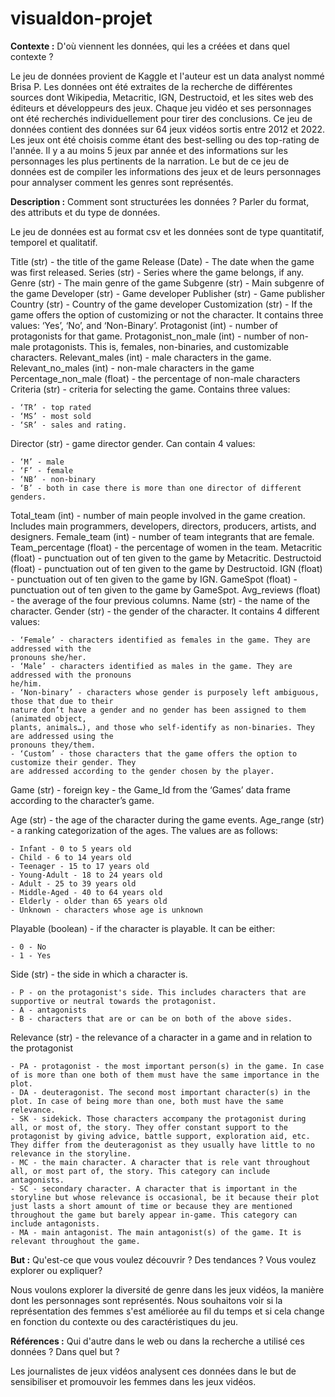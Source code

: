 # visualdon-projet

**Contexte :** D'où viennent les données, qui les a créées et dans quel contexte ?

Le jeu de données provient de Kaggle et l'auteur est un data analyst nommé Brisa P.
Les données ont été extraites de la recherche de différentes sources dont Wikipedia, Metacritic, IGN, Destructoid, et les sites web des éditeurs et développeurs des jeux.
Chaque jeu vidéo et ses personnages ont été recherchés individuellement pour tirer des conclusions. Ce jeu de données contient des données sur 64 jeux vidéos sortis entre 2012 et 2022. Les jeux ont été choisis comme étant des best-selling ou des top-rating de l'année. Il y a au moins 5 jeux par année et des informations sur les personnages les plus pertinents de la narration. Le but de ce jeu de données est de compiler les informations des jeux et de leurs personnages pour annalyser comment les genres sont représentés.


**Description :** Comment sont structurées les données ? Parler du format, des attributs et du type de données.

Le jeu de données est au format csv et les données sont de type quantitatif, temporel et qualitatif.

Title (str) - the title of the game
Release (Date) - The date when the game was first released.
Series (str) - Series where the game belongs, if any.
Genre (str) - The main genre of the game
Subgenre (str) - Main subgenre of the game
Developer (str) - Game developer
Publisher (str) - Game publisher
Country (str) - Country of the game developer
Customization (str) - If the game offers the option of customizing or not the character. It contains three values: ‘Yes’, ‘No’, and ‘Non-Binary’.
Protagonist (int) - number of protagonists for that game.
Protagonist_non_male (int) - number of non-male protagonists. This is, females, non-binaries, and customizable characters.
Relevant_males (int) - male characters in the game.
Relevant_no_males (int) - non-male characters in the game
Percentage_non_male (float) - the percentage of non-male characters
Criteria (str) - criteria for selecting the game. Contains three values:

    - ‘TR’ - top rated
    - ‘MS’ - most sold
    - ‘SR’ - sales and rating.

Director (str) - game director gender. Can contain 4 values:

    - ‘M’ - male
    - ‘F’ - female
    - ‘NB’ - non-binary
    - ‘B’ - both in case there is more than one director of different genders.

Total_team (int) - number of main people involved in the game creation. Includes main programmers, developers, directors, producers, artists, and designers.
Female_team (int) - number of team integrants that are female.
Team_percentage (float) - the percentage of women in the team.
Metacritic (float) - punctuation out of ten given to the game by Metacritic.
Destructoid (float) - punctuation out of ten given to the game by Destructoid.
IGN (float) - punctuation out of ten given to the game by IGN.
GameSpot (float) - punctuation out of ten given to the game by GameSpot.
Avg_reviews (float) - the average of the four previous columns.
Name (str) - the name of the character.
Gender (str) - the gender of the character. It contains 4 different values:

    - ‘Female’ - characters identified as females in the game. They are addressed with the
    pronouns she/her.
    - ‘Male’ - characters identified as males in the game. They are addressed with the pronouns
    he/him.
    - ‘Non-binary’ - characters whose gender is purposely left ambiguous, those that due to their
    nature don’t have a gender and no gender has been assigned to them (animated object,
    plants, animals…), and those who self-identify as non-binaries. They are addressed using the
    pronouns they/them.
    - ‘Custom’ - those characters that the game offers the option to customize their gender. They
    are addressed according to the gender chosen by the player.
    
Game (str) - foreign key - the Game_Id from the ‘Games’ data frame according to the character’s game.

Age (str) - the age of the character during the game events.
Age_range (str) - a ranking categorization of the ages. The values are as follows:

    - Infant - 0 to 5 years old
    - Child - 6 to 14 years old
    - Teenager - 15 to 17 years old
    - Young-Adult - 18 to 24 years old
    - Adult - 25 to 39 years old
    - Middle-Aged - 40 to 64 years old
    - Elderly - older than 65 years old
    - Unknown - characters whose age is unknown

Playable (boolean) - if the character is playable. It can be either:

    - 0 - No
    - 1 - Yes

Side (str) - the side in which a character is.

    - P - on the protagonist's side. This includes characters that are supportive or neutral towards the protagonist.
    - A - antagonists
    - B - characters that are or can be on both of the above sides.

Relevance (str) - the relevance of a character in a game and in relation to the protagonist

    - PA - protagonist - the most important person(s) in the game. In case of is more than one both of them must have the same importance in the plot.
    - DA - deuteragonist. The second most important character(s) in the plot. In case of being more than one, both must have the same relevance.
    - SK - sidekick. Those characters accompany the protagonist during all, or most of, the story. They offer constant support to the protagonist by giving advice, battle support, exploration aid, etc. They differ from the deuteragonist as they usually have little to no relevance in the storyline.
    - MC - the main character. A character that is rele vant throughout all, or most part of, the story. This category can include antagonists.
    - SC - secondary character. A character that is important in the storyline but whose relevance is occasional, be it because their plot just lasts a short amount of time or because they are mentioned throughout the game but barely appear in-game. This category can include antagonists.
    - MA - main antagonist. The main antagonist(s) of the game. It is relevant throughout the game.

**But :** Qu'est-ce que vous voulez découvrir ? Des tendances ? Vous voulez explorer ou expliquer?

Nous voulons explorer la diversité de genre dans les jeux vidéos, la manière dont les personnages sont représentés. Nous souhaitons voir si la représentation des femmes s'est améliorée au fil du temps et si cela change en fonction du contexte ou des caractéristiques du jeu.

**Références :** Qui d'autre dans le web ou dans la recherche a utilisé ces données ? Dans quel but ?

Les journalistes de jeux vidéos analysent ces données dans le but de sensibiliser et promouvoir les femmes dans les jeux vidéos.
